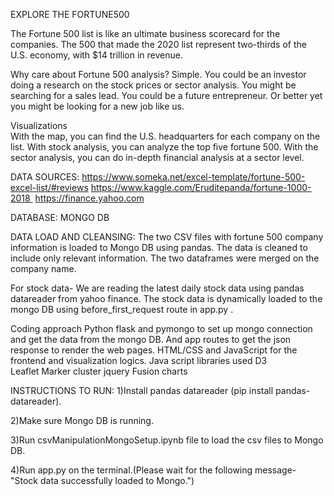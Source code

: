 EXPLORE THE FORTUNE500

The Fortune 500 list is like an ultimate business scorecard for the companies. The 500 that made the 2020 list represent two-thirds of the U.S. economy, with $14 trillion in revenue.

Why care about Fortune 500 analysis? 
Simple.
You could be an investor doing a research on the stock prices or sector analysis. You might be searching for a sales lead. You could be a future entrepreneur. Or better yet you might be looking for a new job like us.

Visualizations  
With the map, you can find the U.S. headquarters for each company on the list. 
With stock analysis, you can analyze the top five fortune 500.
With the sector analysis, you  can do in-depth financial analysis at a sector level.

DATA SOURCES:
https://www.someka.net/excel-template/fortune-500-excel-list/#reviews
https://www.kaggle.com/Eruditepanda/fortune-1000-2018 
https://finance.yahoo.com

DATABASE: MONGO DB

DATA LOAD AND CLEANSING:
The  two CSV files with fortune 500 company information is loaded to Mongo DB using pandas. The data is cleaned to include only relevant information. The two dataframes were merged on the company name.

For stock data- We are reading the latest daily stock data using pandas datareader  from yahoo finance. The stock data is dynamically loaded to the mongo DB using before_first_request route in app.py .

Coding approach
Python flask and pymongo to set up mongo connection and get the data from the mongo DB. And app routes to get the json response to render the web pages.
HTML/CSS and JavaScript for the frontend  and visualization logics.
Java script libraries used 
D3							
Leaflet
Marker cluster
jquery
Fusion charts

INSTRUCTIONS TO RUN:
1)Install pandas datareader (pip install pandas-datareader).

2)Make sure Mongo DB is running.

3)Run csvManipulationMongoSetup.ipynb file to load the csv files to Mongo DB.

4)Run app.py on the terminal.(Please wait for the following message- "Stock data successfully loaded to Mongo.")
